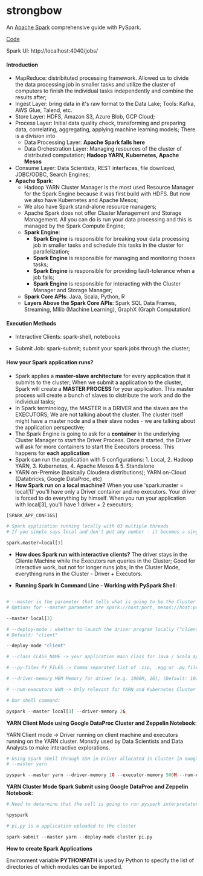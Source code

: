 # strongbow

An [Apache Spark](https://spark.apache.org/) comprehensive guide with PySpark.

[Code](https://github.com/LearningJournal/Spark-Programming-In-Python)

Spark UI: http://localhost:4040/jobs/

#### Introduction

* MapReduce: distribituted processing framework. Allowed us to divide the data processing job in smaller tasks and utilize the cluster of computers to finish the individual tasks independently and combine the results after;
* Ingest Layer: bring data in it's raw format to the Data Lake; Tools: Kafka, AWS Glue, Talend, etc.
* Store Layer: HDFS, Amazon S3, Azure Blob, GCP Cloud;
* Process Layer: Initial data quality check, transforming and preparing data, correlating, aggregating, applying machine learning models; There is a division into
  - Data Processing Layer: **Apache Spark falls here**
  - Data Orchestration Layer: Managing resources of the cluster of distributed computation; **Hadoop YARN, Kubernetes, Apache Mesos**
* Consume Layer: Data Scientists, REST interfaces, file download, JDBC/ODBC, Search Engines;
* **Apache Spark**: 
  * Hadoop YARN Cluster Manager is the most used Resource Manager for the Spark Engine because it was first build with HDFS. But now we also have Kubernetes and Apache Mesos;
  * We also have Spark stand-alone resource managers;
  * Apache Spark does not offer Cluster Management and Storage Management. All you can do is run your data processing and this is managed by the Spark Compute Engine;
  * **Spark Engine**:
    * **Spark Engine** is responsible for breaking your data processing job in smaller tasks and schedule this tasks in the cluster for parallelization;
    * **Spark Engine** is responsible for managing and monitoring thoses tasks;
    * **Spark Engine** is responsible for providing fault-tolerance when a job fails;
    * **Spark Engine** is responsible for interacting with the Cluster Manager and Storage Manager;
  * **Spark Core APIs**: Java, Scala, Python, R
  * **Layers Above the Spark Core APIs**: Spark SQL Data Frames, Streaming, Mllib (Machine Learning), GraphX (Graph Computation)

#### Execution Methods

* Interactive Clients: spark-shell, notebooks

* Submit Job: spark-submit; submit your spark jobs through the cluster;

#### How your Spark application runs?

* Spark applies a **master-slave architecture** for every application that it submits to the cluster; When we submit a application to the cluster, Spark will create a **MASTER PROCESS** for your application. This master process will create a bunch of slaves to distribute the work and do the individual tasks;
* In Spark terminology, the MASTER is a DRIVER and the slaves are the EXECUTORS; We are not talking about the cluster. The cluster itself might have a master node and a their slave nodes - we are talking about the application perspective;
* The Spark Engine is going to ask for a **container** in the underlying Cluster Manager to start the Driver Process. Once it started, the Driver will ask for more containers to start the Executors process. This happens for **each application**
* Spark can run the application with 5 configurations: 1. Local, 2. Hadoop YARN, 3. Kubernetes, 4. Apache Mesos & 5. Standalone
* YARN on-Premise (basically Cloudera distributions); YARN on-Cloud (Databricks, Google DataProc, etc)
* **How Spark run on a local machine?** When you use 'spark.master = local[1]' you'll have only a Driver container and no executors. Your driver is forced to do everything by himself. When you run your application with local[3], you'll have 1 driver + 2 executors;

~~~python
[SPARK_APP_CONFIGS]

# Spark application running locally with 03 multiple threads
# If you simple says local and don't put any number - it becomes a single-threaded application

spark.master=local[3]

~~~

* **How does Spark run with interactive clients?** The driver stays in the Cliente Machine while the Executors run queries in the Cluster; Good for interactive work, but not for longer runs jobs; In the Cluster Mode, everything runs in the Cluster - Driver + Executors.

* **Running Spark In Command Line - Working with PySpark Shell**:

~~~python

# --master is the parameter that tells what is going to be the Cluster Manager. By default, is local[*]
# Options for --master parameter are spark://host:port, mesos://host:port, yarn, k8s://host:port or local(Default: local[*])

--master local[3]

# --deploy-mode : whether to launch the driver program locally ("client") or on one of the worker machines inside the cluster ("cluster")
# Default: "client"

--deploy-mode "client"

# --class CLASS_NAME -> your application main class for Java / Scala applications

# --py-files PY_FILES -> Comma separated list of .zip, .egg or .py files to place on the PYTHONPATH for python apps

# --driver-memory MEM Memory for driver (e.g. 1000M, 2G); (Default: 1024M)

# --num-executors NUM -> Only relevant for YARN and Kubernetes Cluster Manager. Defines the number of executors to launch. If dynamic allocation is enabled, the initial number of executors will be at least NUM;

# Our shell command:

pyspark --master local[3] --driver-memory 2G

~~~

**YARN Client Mode using Google DataProc Cluster and Zeppelin Notebook**: 

YARN Client mode -> Driver running on client machine and executors running on the YARN cluster. Monstly used by Data Scientists and Data Analysts to make interactive explorations. 

~~~python
# Using Spark Shell through SSH in Driver allocated in Cluster in Google DataProc
# --master yarn

pyspark --master yarn --driver-memory 1G --executor-memory 500M --num-executors 2 --executor-cores 1

~~~

**YARN Cluster Mode Spark Submit using Google DataProc and Zeppelin Notebook**:

~~~python
# Need to determine that the cell is going to run pyspark interpretator. By default, is a Scala cell

%pyspark

# pi.py is a application uploaded to the cluster

spark-submit --master yarn --deploy-mode cluster pi.py

~~~

**How to create Spark Applications**

Environment variable **PYTHONPATH** is used by Python to specify the list of directories of which modules can be imported. 
